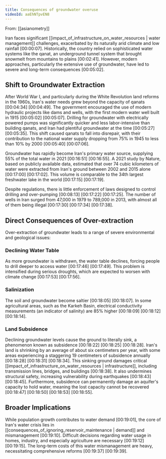 ```yaml
---
title: Consequences of groundwater overuse
videoId: aaEhNTpvEN8
---
```


From: [[asianometry]] <br/> 

Iran faces significant [[impact_of_infrastructure_on_water_resources | water management]] challenges, exacerbated by its naturally arid climate and low rainfall <a class="yt-timestamp" data-t="00:00:07">[00:00:07]</a>. Historically, the country relied on sophisticated water systems like the qanat, an underground tunnel system that brought snowmelt from mountains to plains <a class="yt-timestamp" data-t="00:02:41">[00:02:41]</a>. However, modern approaches, particularly the extensive use of groundwater, have led to severe and long-term consequences <a class="yt-timestamp" data-t="00:05:02">[00:05:02]</a>.

## Shift to Groundwater Extraction

After World War I, and particularly during the White Revolution land reforms in the 1960s, Iran's water needs grew beyond the capacity of qanats <a class="yt-timestamp" data-t="00:04:34">[00:04:34]</a> <a class="yt-timestamp" data-t="00:04:49">[00:04:49]</a>. The government encouraged the use of modern hydraulic projects like dams and wells, with the first modern water well built in 1915 <a class="yt-timestamp" data-t="00:05:02">[00:05:02]</a> <a class="yt-timestamp" data-t="00:05:07">[00:05:07]</a>. Drilling for groundwater with electrically powered pumps was significantly quicker and less labor-intensive than building qanats, and Iran had plentiful groundwater at the time <a class="yt-timestamp" data-t="00:05:27">[00:05:27]</a> <a class="yt-timestamp" data-t="00:05:35">[00:05:35]</a>. This shift caused qanats to fall into disrepair, with their contribution to the national water supply dropping from 75% in 1945 to less than 10% by 2000 <a class="yt-timestamp" data-t="00:05:40">[00:05:40]</a> <a class="yt-timestamp" data-t="00:07:06">[00:07:06]</a>.

Groundwater has rapidly become Iran's primary water source, supplying 55% of the total water in 2021 <a class="yt-timestamp" data-t="00:16:51">[00:16:51]</a> <a class="yt-timestamp" data-t="00:16:55">[00:16:55]</a>. A 2021 study by Nature, based on publicly available data, estimated that over 74 cubic kilometers of water were extracted from Iran's ground between 2002 and 2015 alone <a class="yt-timestamp" data-t="00:17:00">[00:17:00]</a> <a class="yt-timestamp" data-t="00:17:02">[00:17:02]</a>. This volume is comparable to the 34th largest freshwater lake in the world <a class="yt-timestamp" data-t="00:17:15">[00:17:15]</a> <a class="yt-timestamp" data-t="00:17:19">[00:17:19]</a>.

Despite regulations, there is little enforcement of laws designed to control drilling and over-pumping <a class="yt-timestamp" data-t="00:08:13">[00:08:13]</a> <a class="yt-timestamp" data-t="00:17:22">[00:17:22]</a> <a class="yt-timestamp" data-t="00:17:25">[00:17:25]</a>. The number of wells in Iran surged from 47,000 in 1979 to 789,000 in 2013, with almost all of them being illegal <a class="yt-timestamp" data-t="00:17:30">[00:17:30]</a> <a class="yt-timestamp" data-t="00:17:34">[00:17:34]</a> <a class="yt-timestamp" data-t="00:17:38">[00:17:38]</a>.

## Direct Consequences of Over-extraction

Over-extraction of groundwater leads to a range of severe environmental and geological issues:

### Declining Water Table
As more groundwater is withdrawn, the water table declines, forcing people to drill deeper to access water <a class="yt-timestamp" data-t="00:17:46">[00:17:46]</a> <a class="yt-timestamp" data-t="00:17:49">[00:17:49]</a>. This problem is intensified during serious droughts, which are expected to worsen with climate change <a class="yt-timestamp" data-t="00:17:53">[00:17:53]</a> <a class="yt-timestamp" data-t="00:17:56">[00:17:56]</a>.

### Salinization
The soil and groundwater become saltier <a class="yt-timestamp" data-t="00:18:05">[00:18:05]</a> <a class="yt-timestamp" data-t="00:18:07">[00:18:07]</a>. In some agricultural areas, such as the Karkeh Basin, electrical conductivity measurements (an indicator of salinity) are 85% higher <a class="yt-timestamp" data-t="00:18:09">[00:18:09]</a> <a class="yt-timestamp" data-t="00:18:12">[00:18:12]</a> <a class="yt-timestamp" data-t="00:18:14">[00:18:14]</a>.

### Land Subsidence
Declining groundwater levels cause the ground to literally sink, a phenomenon known as subsidence <a class="yt-timestamp" data-t="00:18:22">[00:18:22]</a> <a class="yt-timestamp" data-t="00:18:25">[00:18:25]</a> <a class="yt-timestamp" data-t="00:18:28">[00:18:28]</a>. Iran's land is shrinking by an average of about six centimeters per year, with some areas experiencing a staggering 19 centimeters of subsidence annually <a class="yt-timestamp" data-t="00:18:28">[00:18:28]</a> <a class="yt-timestamp" data-t="00:18:31">[00:18:31]</a> <a class="yt-timestamp" data-t="00:18:34">[00:18:34]</a>. This sinking ground damages critical [[impact_of_infrastructure_on_water_resources | infrastructure]], including transmission lines, bridges, and buildings <a class="yt-timestamp" data-t="00:18:38">[00:18:38]</a>. It also undermines structural safety, increasing vulnerability during earthquakes <a class="yt-timestamp" data-t="00:18:43">[00:18:43]</a> <a class="yt-timestamp" data-t="00:18:45">[00:18:45]</a>. Furthermore, subsidence can permanently damage an aquifer's capacity to hold water, meaning the lost capacity cannot be recovered <a class="yt-timestamp" data-t="00:18:47">[00:18:47]</a> <a class="yt-timestamp" data-t="00:18:50">[00:18:50]</a> <a class="yt-timestamp" data-t="00:18:53">[00:18:53]</a> <a class="yt-timestamp" data-t="00:18:55">[00:18:55]</a>.

## Broader Implications
While population growth contributes to water demand <a class="yt-timestamp" data-t="00:19:01">[00:19:01]</a>, the core of Iran's water crisis lies in [[consequences_of_ignoring_reservoir_maintenance | demand]] and mismanagement <a class="yt-timestamp" data-t="00:19:10">[00:19:10]</a>. Difficult decisions regarding water usage in homes, industry, and especially agriculture are necessary <a class="yt-timestamp" data-t="00:19:12">[00:19:12]</a> <a class="yt-timestamp" data-t="00:19:15">[00:19:15]</a>. The long-term costs of this water mismanagement are heavy, necessitating comprehensive reforms <a class="yt-timestamp" data-t="00:19:37">[00:19:37]</a> <a class="yt-timestamp" data-t="00:19:39">[00:19:39]</a>.